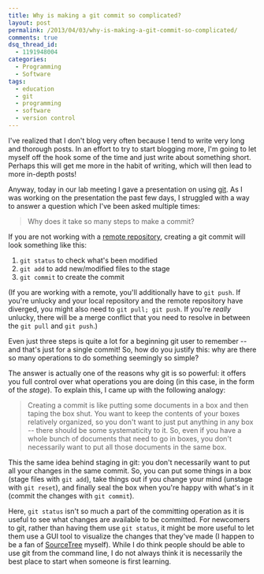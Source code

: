 ```yaml
---
title: Why is making a git commit so complicated?
layout: post
permalink: /2013/04/03/why-is-making-a-git-commit-so-complicated/
comments: true
dsq_thread_id:
  - 1191948004
categories:
  - Programming
  - Software
tags:
  - education
  - git
  - programming
  - software
  - version control
---
```


I've realized that I don't blog very often because I tend to write
very long and thorough posts. In an effort to try to start blogging
more, I'm going to let myself off the hook some of the time and just
write about something short. Perhaps this will get me more in the
habit of writing, which will then lead to more in-depth posts!

Anyway, today in our lab meeting I gave a presentation on using
[git][1]. As I was working on the presentation the past few days, I
struggled with a way to answer a question which I've been asked
multiple times:

 [1]: http://git-scm.com/

> Why does it take so many steps to make a commit?

<!-- more -->

If you are not working with a [remote repository][2], creating a git
commit will look something like this:

 [2]: http://git-scm.com/book/en/Git-Basics-Working-with-Remotes

1.  `git status` to check what's been modified
2.  `git add` to add new/modified files to the stage
3.  `git commit` to create the commit

(If you are working with a remote, you'll additionally have to `git
push`. If you're unlucky and your local repository and the remote
repository have diverged, you might also need to `git pull; git
push`. If you're *really* unlucky, there will be a merge conflict that
you need to resolve in between the `git pull` and `git push`.)

Even just three steps is quite a lot for a beginning git user to
remember -- and that's just for a single commit! So, how do you
justify this: why are there so many operations to do something
seemingly so simple?

The answer is actually one of the reasons why git is so powerful: it
offers you full control over what operations you are doing (in this
case, in the form of the *stage*). To explain this, I came up with the
following analogy:

> Creating a commit is like putting some documents in a box and then
> taping the box shut. You want to keep the contents of your boxes
> relatively organized, so you don't want to just put anything in any
> box -- there should be some systematicity to it. So, even if you
> have a whole bunch of documents that need to go in boxes, you don't
> necessarily want to put all those documents in the same box.

This the same idea behind staging in git: you don't necessarily want
to put all your changes in the same commit. So, you can put some
things in a box (stage files with `git add`), take things out if you
change your mind (unstage with `git reset`), and finally seal the box
when you're happy with what's in it (commit the changes with `git
commit`).

Here, `git status` isn't so much a part of the committing operation as
it is useful to see what changes are available to be committed. For
newcomers to git, rather than having them use `git status`, it might
be more useful to let them use a GUI tool to visualize the changes
that they've made (I happen to be a fan of [SourceTree][3]
myself). While I do think people should be able to use git from the
command line, I do not always think it is necessarily the best place
to start when someone is first learning.

 [3]: http://www.sourcetreeapp.com/
